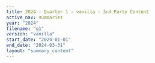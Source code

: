 ```yaml
---
title: 2024 - Quarter 1 - vanilla - 3rd Party Content
active_nav: summaries
year: "2024"
filename: "q1"
version: "vanilla"
start_date: "2024-01-01"
end_date: "2024-03-31"
layout: "summary_content"
---
```

